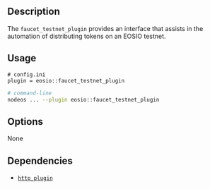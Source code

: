 ## Description

The `faucet_testnet_plugin` provides an interface that assists in the automation of distributing tokens on an EOSIO testnet.

## Usage

```console
# config.ini
plugin = eosio::faucet_testnet_plugin
```
```sh
# command-line
nodeos ... --plugin eosio::faucet_testnet_plugin
```

## Options

None

## Dependencies

* [`http_plugin`](../http_plugin/index.md)

